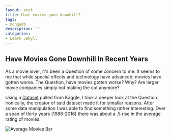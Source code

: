 ```yaml
---
layout: post
title: Have movies gone downhill?
tags:
- mongodb
description: ''
categories:
- Learn Jekyll 
---
```


## Have Movies Gone Downhill In Recent Years

As a movie lover, it's been a Question of some concern to me. It seems to me that while special effects and technology have advanced, movies have gotten worse. The Question, have movies gotten worse? Why? Are larger movie companies simply not making the cut anymore?


Using a <a href="https://www.kaggle.com/danielgrijalvas/movies/data">Dataset</a> pulled from Kaggle, I took a deeper look at the Question. Ironically, the creator of said dataset made it for simallar reasons. After some data manipulation I was able to find something rather interesting. Over a span of thirty years (1986-2016) there was about a .5 rise in the average rating of movies.


<img src="https://i.imgur.com/SAHQ9QR.png" alt="Average Movies Bar">


